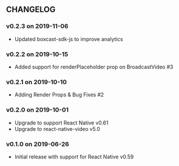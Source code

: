 ## CHANGELOG

### v0.2.3 on 2019-11-06

* Updated boxcast-sdk-js to improve analytics

### v0.2.2 on 2019-10-15

* Added support for renderPlaceholder prop on BroadcastVideo #3

### v0.2.1 on 2019-10-10

* Adding Render Props & Bug Fixes #2

### v0.2.0 on 2019-10-01

* Upgrade to support React Native v0.61
* Upgrade to react-native-video v5.0

### v0.1.0 on 2019-06-26

* Initial release with support for React Native v0.59

